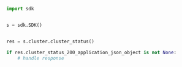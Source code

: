 <!-- Start SDK Example Usage -->
```python
import sdk


s = sdk.SDK()


res = s.cluster.cluster_status()

if res.cluster_status_200_application_json_object is not None:
    # handle response
```
<!-- End SDK Example Usage -->